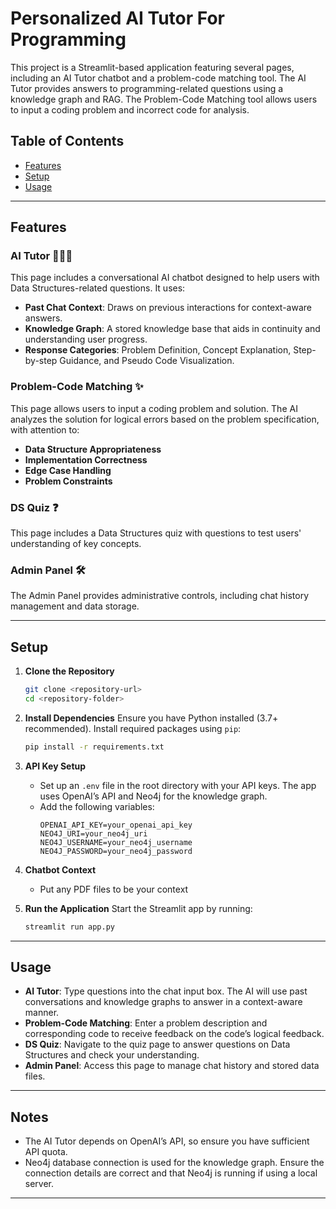 # Personalized AI Tutor For Programming

This project is a Streamlit-based application featuring several pages, including an AI Tutor chatbot and a problem-code matching tool. The AI Tutor provides answers to programming-related questions using a knowledge graph and RAG. The Problem-Code Matching tool allows users to input a coding problem and incorrect code for analysis.

## Table of Contents
- [Features](#features)
- [Setup](#setup)
- [Usage](#usage)

---

## Features

### AI Tutor 🧑🏽‍💻
This page includes a conversational AI chatbot designed to help users with Data Structures-related questions. It uses:
- **Past Chat Context**: Draws on previous interactions for context-aware answers.
- **Knowledge Graph**: A stored knowledge base that aids in continuity and understanding user progress.
- **Response Categories**: Problem Definition, Concept Explanation, Step-by-step Guidance, and Pseudo Code Visualization.

### Problem-Code Matching ✨
This page allows users to input a coding problem and solution. The AI analyzes the solution for logical errors based on the problem specification, with attention to:
- **Data Structure Appropriateness**
- **Implementation Correctness**
- **Edge Case Handling**
- **Problem Constraints**

### DS Quiz ❓
This page includes a Data Structures quiz with questions to test users' understanding of key concepts.

### Admin Panel 🛠️
The Admin Panel provides administrative controls, including chat history management and data storage.

---

## Setup

1. **Clone the Repository**
   ```bash
   git clone <repository-url>
   cd <repository-folder>
   ```

2. **Install Dependencies**
   Ensure you have Python installed (3.7+ recommended). Install required packages using `pip`:
   ```bash
   pip install -r requirements.txt
   ```

3. **API Key Setup**
   - Set up an `.env` file in the root directory with your API keys. The app uses OpenAI’s API and Neo4j for the knowledge graph.
   - Add the following variables:
     ```plaintext
     OPENAI_API_KEY=your_openai_api_key
     NEO4J_URI=your_neo4j_uri
     NEO4J_USERNAME=your_neo4j_username
     NEO4J_PASSWORD=your_neo4j_password
     ```
4. **Chatbot Context**
   - Put any PDF files to be your context

4. **Run the Application**
   Start the Streamlit app by running:
   ```bash
   streamlit run app.py
   ```

---

## Usage

- **AI Tutor**: Type questions into the chat input box. The AI will use past conversations and knowledge graphs to answer in a context-aware manner.
- **Problem-Code Matching**: Enter a problem description and corresponding code to receive feedback on the code’s logical feedback.
- **DS Quiz**: Navigate to the quiz page to answer questions on Data Structures and check your understanding.
- **Admin Panel**: Access this page to manage chat history and stored data files.

---

## Notes

- The AI Tutor depends on OpenAI’s API, so ensure you have sufficient API quota.
- Neo4j database connection is used for the knowledge graph. Ensure the connection details are correct and that Neo4j is running if using a local server.

---
